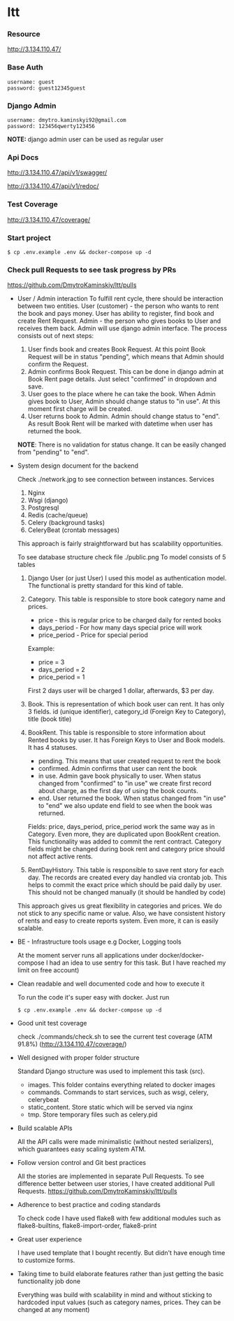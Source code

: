 # ltt

### Resource
http://3.134.110.47/

### Base Auth
```
username: guest
password: guest12345guest
```

### Django Admin
```
username: dmytro.kaminskyi92@gmail.com
password: 123456qwerty123456
```

<b>NOTE: </b>django admin user can be used as regular user

### Api Docs
http://3.134.110.47/api/v1/swagger/

http://3.134.110.47/api/v1/redoc/

### Test Coverage
http://3.134.110.47/coverage/

### Start project
```
$ cp .env.example .env && docker-compose up -d
```

### Check pull Requests to see task progress by PRs
https://github.com/DmytroKaminskiy/ltt/pulls


- User / Admin interaction
  To fulfill rent cycle, there should be interaction between two entities.
  User (customer) - the person who wants to rent the book and pays money.
  User has ability to register, find book and create Rent Request.
  Admin - the person who gives books to User and receives them back. Admin will use django admin interface.
  The process consists out of next steps:
    1. User finds book and creates Book Request. At this point Book Request will be in status "pending", which means that Admin should confirm the Request.
    2. Admin confirms Book Request. This can be done in django admin at Book Rent page details. Just select "confirmed" in dropdown and save.
    3. User goes to the place where he can take the book. When Admin gives book to User, Admin should change status to "in use". At this moment first charge will be created.
    4. User returns book to Admin. Admin should change status to "end". As result Book Rent will be marked with datetime when user has returned the book.

    <b>NOTE</b>: There is no validation for status change. It can be easily changed from "pending" to "end".

- System design document for the backend
 
  Check ./network.jpg to see connection between instances.
  Services
    1. Nginx
    2. Wsgi (django)
    3. Postgresql
    4. Redis (cache/queue)
    5. Celery (background tasks)
    6. CeleryBeat (crontab messages)  
    
  This approach is fairly straightforward but has scalability opportunities.
  
  To see database structure check file ./public.png
  To model consists of 5 tables
  1. Django User (or just User)
     I used this model as authentication model. The functional is pretty standard for this kind of table.
  2. Category. This table is responsible to store book category name and prices.
      - price - this is regular price to be charged daily for rented books
      - days_period - For how many days special price will work
      - price_period - Price for special period
 
     Example:
        - price = 3
        - days_period = 2
        - price_period = 1
         
        First 2 days user will be charged 1 dollar, afterwards, $3 per day.
  3. Book. This is representation of which book user can rent. It has only 3 fields. id (unique identifier), category_id (Foreign Key to Category), title (book title)
  4. BookRent. This table is responsible to store information about Rented books by user.
     It has Foreign Keys to User and Book models.
     It has 4 statuses.
        - pending. This means that user created request to rent the book
        - confirmed. Admin confirms that user can rent the book
        - in use. Admin gave book physically to user. When status changed from "confirmed" to "in use" we create first record about charge, as the first day of using the book counts.
        - end. User returned the book. When status changed from "in use" to "end" we also update end field to see when the book was returned.
     
     Fields: price, days_period, price_period work the same way as in Category. Even more, they are duplicated upon BookRent creation.
     This functionality was added to commit the rent contract. Category fields might be changed during book rent and category price should not affect active rents.
  5. RentDayHistory. This table is responsible to save rent story for each day. The records are created every day handled via crontab job.
     This helps to commit the exact price which should be paid daily by user. This should not be changed manually (it should be handled by code)

  This approach gives us great flexibility in categories and prices. We do not stick to any specific name or value.
  Also, we have consistent history of rents and easy to create reports system. Even more, it can is easily scalable.

- BE - Infrastructure tools usage e.g Docker, Logging tools

  At the moment server runs all applications under docker/docker-compose
  I had an idea to use sentry for this task. But I have reached my limit on free account)

- Clean readable and well documented code and how to execute it

  To run the code it's super easy with docker. Just run
  
  `$ cp .env.example .env && docker-compose up -d`

- Good unit test coverage
  
  check ./commands/check.sh to see the current test coverage (ATM 91.8%) (http://3.134.110.47/coverage/)

- Well designed with proper folder structure
  
  Standard Django structure was used to implement this task (src).
     - images. This folder contains everything related to docker images
     - commands. Commands to start services, such as wsgi, celery, celerybeat
     - static_content. Store static which will be served via nginx
     - tmp. Store temporary files such as celery.pid

- Build scalable APIs

  All the API calls were made minimalistic (without nested serializers), which guarantees easy scaling system ATM.

- Follow version control and Git best practices

  All the stories are implemented in separate Pull Requests. To see difference better between user stories, I have created additional Pull Requests.
  https://github.com/DmytroKaminskiy/ltt/pulls

- Adherence to best practice and coding standards 

  To check code I have used flake8 with few additional modules such as flake8-builtins, flake8-import-order, flake8-print

- Great user experience

  I have used template that I bought recently. But didn't have enough time to customize forms.

- Taking time to build elaborate features rather than just getting the basic functionality job done

  Everything was build with scalability in mind and without sticking to hardcoded input values (such as category names, prices. They can be changed at any moment)
